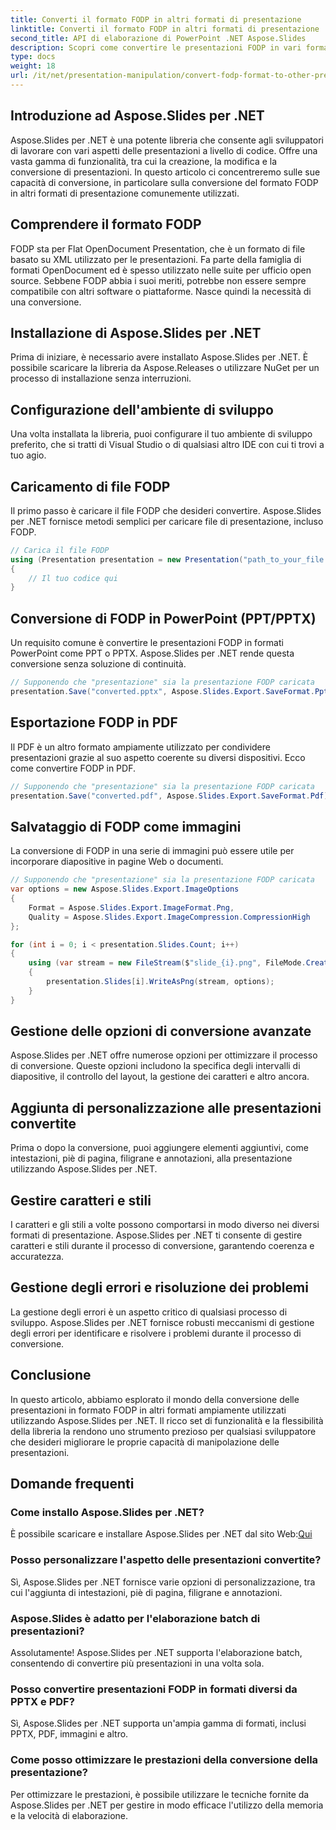 ```yaml
---
title: Converti il formato FODP in altri formati di presentazione
linktitle: Converti il formato FODP in altri formati di presentazione
second_title: API di elaborazione di PowerPoint .NET Aspose.Slides
description: Scopri come convertire le presentazioni FODP in vari formati utilizzando Aspose.Slides per .NET. Crea, personalizza e ottimizza con facilità.
type: docs
weight: 18
url: /it/net/presentation-manipulation/convert-fodp-format-to-other-presentation-formats/
---
```


## Introduzione ad Aspose.Slides per .NET

Aspose.Slides per .NET è una potente libreria che consente agli sviluppatori di lavorare con vari aspetti delle presentazioni a livello di codice. Offre una vasta gamma di funzionalità, tra cui la creazione, la modifica e la conversione di presentazioni. In questo articolo ci concentreremo sulle sue capacità di conversione, in particolare sulla conversione del formato FODP in altri formati di presentazione comunemente utilizzati.

## Comprendere il formato FODP

FODP sta per Flat OpenDocument Presentation, che è un formato di file basato su XML utilizzato per le presentazioni. Fa parte della famiglia di formati OpenDocument ed è spesso utilizzato nelle suite per ufficio open source. Sebbene FODP abbia i suoi meriti, potrebbe non essere sempre compatibile con altri software o piattaforme. Nasce quindi la necessità di una conversione.

## Installazione di Aspose.Slides per .NET

Prima di iniziare, è necessario avere installato Aspose.Slides per .NET. È possibile scaricare la libreria da Aspose.Releases o utilizzare NuGet per un processo di installazione senza interruzioni.

## Configurazione dell'ambiente di sviluppo

Una volta installata la libreria, puoi configurare il tuo ambiente di sviluppo preferito, che si tratti di Visual Studio o di qualsiasi altro IDE con cui ti trovi a tuo agio.

## Caricamento di file FODP

Il primo passo è caricare il file FODP che desideri convertire. Aspose.Slides per .NET fornisce metodi semplici per caricare file di presentazione, incluso FODP.

```csharp
// Carica il file FODP
using (Presentation presentation = new Presentation("path_to_your_file.fodp"))
{
    // Il tuo codice qui
}
```

## Conversione di FODP in PowerPoint (PPT/PPTX)

Un requisito comune è convertire le presentazioni FODP in formati PowerPoint come PPT o PPTX. Aspose.Slides per .NET rende questa conversione senza soluzione di continuità.

```csharp
// Supponendo che "presentazione" sia la presentazione FODP caricata
presentation.Save("converted.pptx", Aspose.Slides.Export.SaveFormat.Pptx);
```

## Esportazione FODP in PDF

Il PDF è un altro formato ampiamente utilizzato per condividere presentazioni grazie al suo aspetto coerente su diversi dispositivi. Ecco come convertire FODP in PDF.

```csharp
// Supponendo che "presentazione" sia la presentazione FODP caricata
presentation.Save("converted.pdf", Aspose.Slides.Export.SaveFormat.Pdf);
```

## Salvataggio di FODP come immagini

La conversione di FODP in una serie di immagini può essere utile per incorporare diapositive in pagine Web o documenti.

```csharp
// Supponendo che "presentazione" sia la presentazione FODP caricata
var options = new Aspose.Slides.Export.ImageOptions
{
    Format = Aspose.Slides.Export.ImageFormat.Png,
    Quality = Aspose.Slides.Export.ImageCompression.CompressionHigh
};

for (int i = 0; i < presentation.Slides.Count; i++)
{
    using (var stream = new FileStream($"slide_{i}.png", FileMode.Create))
    {
        presentation.Slides[i].WriteAsPng(stream, options);
    }
}
```

## Gestione delle opzioni di conversione avanzate

Aspose.Slides per .NET offre numerose opzioni per ottimizzare il processo di conversione. Queste opzioni includono la specifica degli intervalli di diapositive, il controllo del layout, la gestione dei caratteri e altro ancora.

## Aggiunta di personalizzazione alle presentazioni convertite

Prima o dopo la conversione, puoi aggiungere elementi aggiuntivi, come intestazioni, piè di pagina, filigrane e annotazioni, alla presentazione utilizzando Aspose.Slides per .NET.

## Gestire caratteri e stili

I caratteri e gli stili a volte possono comportarsi in modo diverso nei diversi formati di presentazione. Aspose.Slides per .NET ti consente di gestire caratteri e stili durante il processo di conversione, garantendo coerenza e accuratezza.

## Gestione degli errori e risoluzione dei problemi

La gestione degli errori è un aspetto critico di qualsiasi processo di sviluppo. Aspose.Slides per .NET fornisce robusti meccanismi di gestione degli errori per identificare e risolvere i problemi durante il processo di conversione.

## Conclusione

In questo articolo, abbiamo esplorato il mondo della conversione delle presentazioni in formato FODP in altri formati ampiamente utilizzati utilizzando Aspose.Slides per .NET. Il ricco set di funzionalità e la flessibilità della libreria la rendono uno strumento prezioso per qualsiasi sviluppatore che desideri migliorare le proprie capacità di manipolazione delle presentazioni.

## Domande frequenti

### Come installo Aspose.Slides per .NET?

 È possibile scaricare e installare Aspose.Slides per .NET dal sito Web:[Qui](https://releases.aspose.com/slides/net)

### Posso personalizzare l'aspetto delle presentazioni convertite?

Sì, Aspose.Slides per .NET fornisce varie opzioni di personalizzazione, tra cui l'aggiunta di intestazioni, piè di pagina, filigrane e annotazioni.

### Aspose.Slides è adatto per l'elaborazione batch di presentazioni?

Assolutamente! Aspose.Slides per .NET supporta l'elaborazione batch, consentendo di convertire più presentazioni in una volta sola.

### Posso convertire presentazioni FODP in formati diversi da PPTX e PDF?

Sì, Aspose.Slides per .NET supporta un'ampia gamma di formati, inclusi PPTX, PDF, immagini e altro.

### Come posso ottimizzare le prestazioni della conversione della presentazione?

Per ottimizzare le prestazioni, è possibile utilizzare le tecniche fornite da Aspose.Slides per .NET per gestire in modo efficace l'utilizzo della memoria e la velocità di elaborazione.